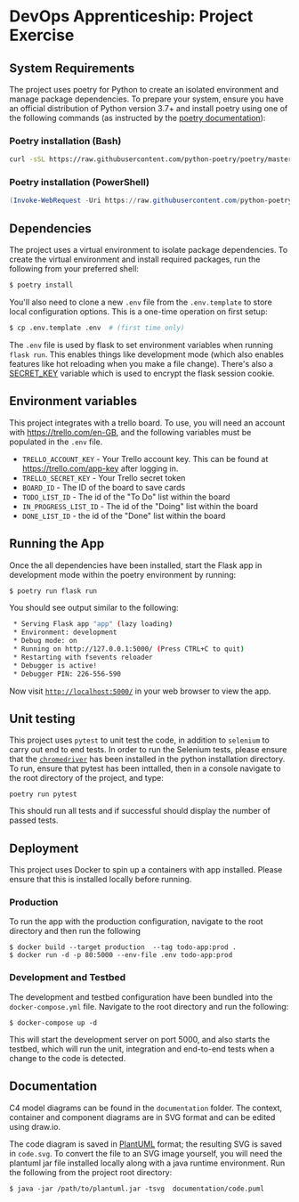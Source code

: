# DevOps Apprenticeship: Project Exercise

## System Requirements

The project uses poetry for Python to create an isolated environment and manage package dependencies. To prepare your system, ensure you have an official distribution of Python version 3.7+ and install poetry using one of the following commands (as instructed by the [poetry documentation](https://python-poetry.org/docs/#system-requirements)):

### Poetry installation (Bash)

```bash
curl -sSL https://raw.githubusercontent.com/python-poetry/poetry/master/get-poetry.py | python
```

### Poetry installation (PowerShell)

```powershell
(Invoke-WebRequest -Uri https://raw.githubusercontent.com/python-poetry/poetry/master/get-poetry.py -UseBasicParsing).Content | python
```

## Dependencies

The project uses a virtual environment to isolate package dependencies. To create the virtual environment and install required packages, run the following from your preferred shell:

```bash
$ poetry install
```

You'll also need to clone a new `.env` file from the `.env.template` to store local configuration options. This is a one-time operation on first setup:

```bash
$ cp .env.template .env  # (first time only)
```

The `.env` file is used by flask to set environment variables when running `flask run`. This enables things like development mode (which also enables features like hot reloading when you make a file change). There's also a [SECRET_KEY](https://flask.palletsprojects.com/en/1.1.x/config/#SECRET_KEY) variable which is used to encrypt the flask session cookie.

## Environment variables

This project integrates with a trello board. To use, you will need an account with https://trello.com/en-GB, and the following variables must be populated in the `.env` file.

* `TRELLO_ACCOUNT_KEY` - Your Trello account key. This can be found at https://trello.com/app-key after logging in.
* `TRELLO_SECRET_KEY` - Your Trello secret token
* `BOARD_ID` - The ID of the board to save cards
* `TODO_LIST_ID` - The id of the "To Do" list within the board
* `IN_PROGRESS_LIST_ID` - The id of the "Doing" list within the board
* `DONE_LIST_ID` - the id of the "Done" list within the board

## Running the App

Once the all dependencies have been installed, start the Flask app in development mode within the poetry environment by running:
```bash
$ poetry run flask run
```

You should see output similar to the following:
```bash
 * Serving Flask app "app" (lazy loading)
 * Environment: development
 * Debug mode: on
 * Running on http://127.0.0.1:5000/ (Press CTRL+C to quit)
 * Restarting with fsevents reloader
 * Debugger is active!
 * Debugger PIN: 226-556-590
```
Now visit [`http://localhost:5000/`](http://localhost:5000/) in your web browser to view the app.

## Unit testing

This project uses `pytest` to unit test the code, in addition to `selenium` to carry out end to end tests.
In order to run the Selenium tests, please ensure that the [`chromedriver`](https://chromedriver.chromium.org/) has been installed in the python installation directory.
To run, ensure that pytest has been inttalled, then in a console navigate to the root directory of the project, and type:

```
poetry run pytest
```

This should run all tests and if successful should display the number of passed tests.

## Deployment

This project uses Docker to spin up a containers with app installed. Please ensure that this is installed locally before running.

### Production

To run the app with the production configuration, navigate to the root directory and then run the following

```
$ docker build --target production  --tag todo-app:prod .
$ docker run -d -p 80:5000 --env-file .env todo-app:prod
```

### Development and Testbed

The development and testbed configuration have been bundled into the `docker-compose.yml` file. Navigate to the root directory and run the following:

```
$ docker-compose up -d
```

This will start the development server on port 5000, and also starts the testbed, which will run the unit, integration and end-to-end tests when a change to the code is detected.

## Documentation

C4 model diagrams can be found in the `documentation` folder. The context, container and component diagrams are in SVG format and can be edited using draw.io.

The code diagram is saved in [PlantUML](https://plantuml.com/) format; the resulting SVG is saved in `code.svg`. To convert the file to an SVG image yourself, you will need the plantuml jar file installed locally along with a java runtime environment. Run the following from the project root directory:

```
$ java -jar /path/to/plantuml.jar -tsvg  documentation/code.puml
```
